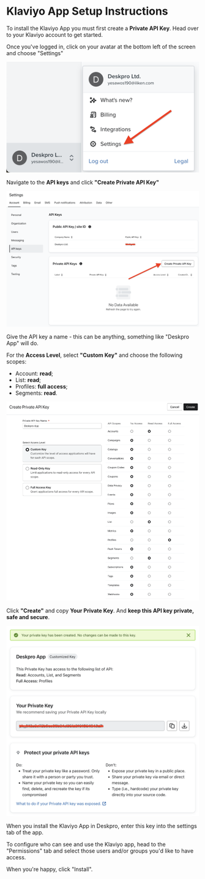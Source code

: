 Klaviyo App Setup Instructions
===

To install the Klaviyo App you must first create a __Private API Key__. Head over to your Klaviyo account to get started.

Once you've logged in, click on your avatar at the bottom left of the screen and choose "Settings"

[![](/docs/assets/setup/setup-klaviyo-01.png)](/docs/assets/setup/setup-klaviyo-01.png)

Navigate to the __API keys__ and click __"Create Private API Key"__

[![](/docs/assets/setup/setup-klaviyo-02.png)](/docs/assets/setup/setup-klaviyo-02.png)

Give the API key a name - this can be anything, something like "Deskpro App" will do.

For the __Access Level__, select __"Custom Key"__ and choose the following scopes:
* Account: __read__;
* List: __read__;
* Profiles: __full access__;
* Segments: __read__.

[![](/docs/assets/setup/setup-klaviyo-03.png)](/docs/assets/setup/setup-klaviyo-03.png)

Click __"Create"__ and copy __Your Private Key__. And __keep this API key private, safe and secure__.

[![](/docs/assets/setup/setup-klaviyo-04.png)](/docs/assets/setup/setup-klaviyo-04.png)

When you install the Klaviyo App in Deskpro, enter this key into the settings tab of the app.

To configure who can see and use the Klaviyo app, head to the "Permissions" tab and select those users and/or groups you'd like to have access.

When you're happy, click "Install".
